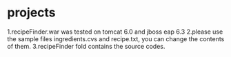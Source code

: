 # projects
1.recipeFinder.war was tested on tomcat 6.0 and jboss eap 6.3
2.please use the sample files ingredients.cvs and recipe.txt, you can change the contents of them.
3.recipeFinder fold contains the source codes.
